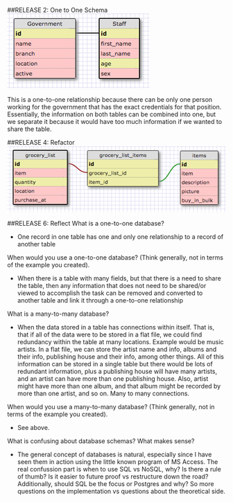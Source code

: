 ##RELEASE 2: One to One Schema
![alt text](./imgs/one-to-one.png "One-to-one relationship")

This is a one-to-one relationship because there can be only one person working for the government that has the exact credentials for that position. Essentially, the information on both tables can be combined into one, but we separate it because it would have too much information if we wanted to share the table. 

##RELEASE 4: Refactor
![alt text](./imgs/many-to-many.png "Many-to-many relationship") 

##RELEASE 6: Reflect
What is a one-to-one database?

- One record in one table has one and only one relationship to a record of another table   

When would you use a one-to-one database? (Think generally, not in terms of the example you created).

- When there is a table with many fields, but that there is a need to share the table, then any information that does not need to be shared/or viewed to accomplish the task can be removed and converted to another table and link it through a one-to-one relationship

What is a many-to-many database?

-   When the data stored in a table has connections within itself. That is, that if all of the data were to be stored in a flat file, we could find redundancy within the table at many locations. Example would be music artists. In a flat file, we can store the artist name and info, albums and their info, publishing house and their info, among other things. All of this information can be stored in a single table but there would be lots of redundant information, plus a publishing house will have many artists, and an artist can have more than one publishing house. Also, artist might have more than one album, and that album might be recorded by more than one artist, and so on. Many to many connections. 

When would you use a many-to-many database? (Think generally, not in terms of the example you created).

-   See above.

What is confusing about database schemas? What makes sense?

- The general concept of databases is natural, especially since I have seen them in action using the little known program of MS Access. The real confussion part is when to use SQL vs NoSQL, why? Is there a rule of thumb? Is it easier to future proof vs restructure down the road? Additionally, should SQL be the focus or Postgres and why? So more questions on the implementation vs questions about the theoretical side.
